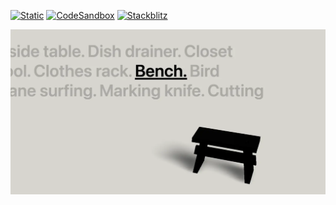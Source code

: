[![Static](https://img.shields.io/badge/demo-%23646CFF.svg?logo=html5&logoColor=white)](https://pmndrs.github.io/examples/dbismut-furniture)
[![CodeSandbox](https://img.shields.io/badge/codesandbox-040404?logo=codesandbox&logoColor=DBDBDB)](https://codesandbox.io/s/github/pmndrs/examples/tree/main/demos/dbismut-furniture)
[![Stackblitz](https://img.shields.io/badge/stackblitz-fff?logo=Stackblitz&logoColor=1389FD)](https://stackblitz.com/github/pmndrs/examples/tree/main/demos/dbismut-furniture)

![](thumbnail.webp)
